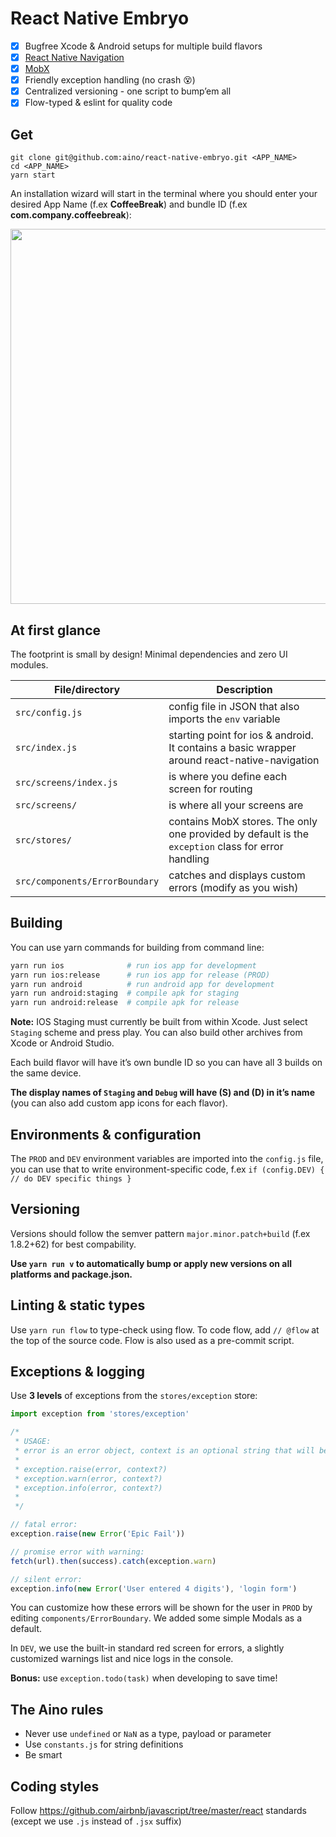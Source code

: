 # React Native Embryo

- [x] Bugfree Xcode & Android setups for multiple build flavors
- [x] [React Native Navigation](https://github.com/wix/react-native-navigation)
- [x] [MobX](https://github.com/mobxjs/mobx)
- [x] Friendly exception handling (no crash :dizzy_face:)
- [x] Centralized versioning - one script to bump’em all
- [x] Flow-typed & eslint for quality code

## Get

```
git clone git@github.com:aino/react-native-embryo.git <APP_NAME>
cd <APP_NAME>
yarn start
```

An installation wizard will start in the terminal where you should enter your desired App Name (f.ex **CoffeeBreak**) and bundle ID (f.ex **com.company.coffeebreak**):

<img src="https://i.imgur.com/ONgI3jj.gif" width="600px" />

## At first glance ##

The footprint is small by design! Minimal dependencies and zero UI modules.

| File/directory  | Description |
| --------------- | ------------|
| `src/config.js` | config file in JSON that also imports the `env` variable |
| `src/index.js` | starting point for ios & android. It contains a basic wrapper around react-native-navigation |
| `src/screens/index.js` | is where you define each screen for routing |
| `src/screens/` | is where all your screens are |
| `src/stores/` | contains MobX stores. The only one provided by default is the `exception` class for error handling |
| `src/components/ErrorBoundary` | catches and displays custom errors (modify as you wish) |

## Building

You can use yarn commands for building from command line:

```bash
yarn run ios              # run ios app for development
yarn run ios:release      # run ios app for release (PROD)
yarn run android          # run android app for development
yarn run android:staging  # compile apk for staging
yarn run android:release  # compile apk for release
```

**Note:** IOS Staging must currently be built from within Xcode. Just select `Staging` scheme and press play. You can also build other archives from Xcode or Android Studio.

Each build flavor will have it’s own bundle ID so you can have all 3 builds on the same device. 

**The display names of `Staging` and `Debug` will have (S) and (D) in it’s name** (you can also add custom app icons for each flavor).

## Environments & configuration

The `PROD` and `DEV` environment variables are imported into the ``config.js`` file, 
you can use that to write environment-specific code, f.ex ``if (config.DEV) { // do DEV specific things }``

## Versioning

Versions should follow the semver pattern `major.minor.patch+build` (f.ex 1.8.2+62) for best compability.

**Use ``yarn run v`` to automatically bump or apply new versions on all platforms and package.json.**

## Linting & static types

Use ``yarn run flow`` to type-check using flow. To code flow, add ``// @flow`` at the top of the source code. Flow is also used as a pre-commit script.

## Exceptions & logging

Use **3 levels** of exceptions from the `stores/exception` store:

```javascript
import exception from 'stores/exception'

/*
 * USAGE:
 * error is an error object, context is an optional string that will be logged & reported
 *
 * exception.raise(error, context?)
 * exception.warn(error, context?)
 * exception.info(error, context?)
 *
 */

// fatal error:
exception.raise(new Error('Epic Fail'))

// promise error with warning:
fetch(url).then(success).catch(exception.warn)

// silent error:
exception.info(new Error('User entered 4 digits'), 'login form')

```

You can customize how these errors will be shown for the user in `PROD` by editing `components/ErrorBoundary`. 
We added some simple Modals as a default.

In `DEV`, we use the built-in standard red screen for errors, a slightly customized warnings list and nice logs in the console.

**Bonus:** use `exception.todo(task)` when developing to save time!

## The Aino rules

- Never use ``undefined`` or ``NaN`` as a type, payload or parameter
- Use ``constants.js`` for string definitions
- Be smart

## Coding styles

Follow https://github.com/airbnb/javascript/tree/master/react standards (except we use ``.js`` instead of ``.jsx`` suffix)
